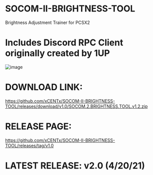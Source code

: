# SOCOM-II-BRIGHTNESS-TOOL
Brightness Adjustment Trainer for PCSX2

# Includes Discord RPC Client originally created by 1UP
![image](https://user-images.githubusercontent.com/80198020/115514222-e0a6a380-a251-11eb-9f6f-a63695da6dcb.png)


# DOWNLOAD LINK: 
https://github.com/xCENTx/SOCOM-II-BRIGHTNESS-TOOL/releases/download/v1.0/SOCOM.2.BRIGHTNESS.TOOL.v1.2.zip

# RELEASE PAGE: 
https://github.com/xCENTx/SOCOM-II-BRIGHTNESS-TOOL/releases/tag/v1.0

# LATEST RELEASE: v2.0 (4/20/21)
